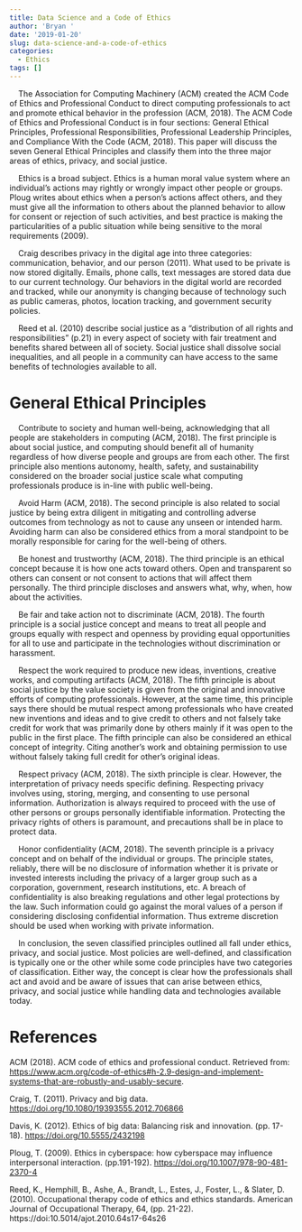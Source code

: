 ```yaml
---
title: Data Science and a Code of Ethics
author: 'Bryan '
date: '2019-01-20'
slug: data-science-and-a-code-of-ethics
categories:
  - Ethics
tags: []
---
```


&nbsp;&nbsp;&nbsp;&nbsp;The Association for Computing Machinery (ACM) created the ACM Code of Ethics and Professional Conduct to direct computing professionals to act and promote ethical behavior in the profession (ACM, 2018).  The ACM Code of Ethics and Professional Conduct is in four sections: General Ethical Principles, Professional Responsibilities, Professional Leadership Principles,  and Compliance With the Code (ACM, 2018). This paper will discuss the seven General Ethical Principles and classify them into the three major areas of ethics, privacy, and social justice.

&nbsp;&nbsp;&nbsp;&nbsp;Ethics is a broad subject. Ethics is a human moral value system where an individual’s actions may rightly or wrongly impact other people or groups. Ploug writes about ethics when a person’s actions affect others, and they must give all the information to others about the planned behavior to allow for consent or rejection of such activities, and best practice is making the particularities of a public situation while being sensitive to the moral requirements (2009).

&nbsp;&nbsp;&nbsp;&nbsp;Craig describes privacy in the digital age into three categories: communication, behavior, and our person (2011). What used to be private is now stored digitally. Emails, phone calls, text messages are stored data due to our current technology. Our behaviors in the digital world are recorded and tracked, while our anonymity is changing because of technology such as public cameras, photos, location tracking, and government security policies.
	
&nbsp;&nbsp;&nbsp;&nbsp;Reed et al. (2010) describe social justice as a “distribution of all rights and responsibilities” (p.21) in every aspect of society with fair treatment and benefits shared between all of society. Social justice shall dissolve social inequalities, and all people in a community can have access to the same benefits of technologies available to all. 

# General Ethical Principles

&nbsp;&nbsp;&nbsp;&nbsp;Contribute to society and human well-being, acknowledging that all people are stakeholders in computing (ACM, 2018). The first principle is about social justice, and computing should benefit all of humanity regardless of how diverse people and groups are from each other. The first principle also mentions autonomy, health, safety, and sustainability considered on the broader social justice scale what computing professionals produce is in-line with public well-being. 

&nbsp;&nbsp;&nbsp;&nbsp;Avoid Harm (ACM, 2018). The second principle is also related to social justice by being extra diligent in mitigating and controlling adverse outcomes from technology as not to cause any unseen or intended harm. Avoiding harm can also be considered ethics from a moral standpoint to be morally responsible for caring for the well-being of others.

&nbsp;&nbsp;&nbsp;&nbsp;Be honest and trustworthy (ACM, 2018). The third principle is an ethical concept because it is how one acts toward others. Open and transparent so others can consent or not consent to actions that will affect them personally. The third principle discloses and answers what, why, when, how about the activities.

&nbsp;&nbsp;&nbsp;&nbsp;Be fair and take action not to discriminate (ACM, 2018). The fourth principle is a social justice concept and means to treat all people and groups equally with respect and openness by providing equal opportunities for all to use and participate in the technologies without discrimination or harassment.

&nbsp;&nbsp;&nbsp;&nbsp;Respect the work required to produce new ideas, inventions, creative works, and computing artifacts (ACM, 2018). The fifth principle is about social justice by the value society is given from the original and innovative efforts of computing professionals. However, at the same time, this principle says there should be mutual respect among professionals who have created new inventions and ideas and to give credit to others and not falsely take credit for work that was primarily done by others mainly if it was open to the public in the first place. The fifth principle can also be considered an ethical concept of integrity. Citing another’s work and obtaining permission to use without falsely taking full credit for other’s original ideas. 
  
&nbsp;&nbsp;&nbsp;&nbsp;Respect privacy (ACM, 2018). The sixth principle is clear. However, the interpretation of privacy needs specific defining. Respecting privacy involves using, storing, merging, and consenting to use personal information. Authorization is always required to proceed with the use of other persons or groups personally identifiable information. Protecting the privacy rights of others is paramount, and precautions shall be in place to protect data.

&nbsp;&nbsp;&nbsp;&nbsp;Honor confidentiality (ACM, 2018). The seventh principle is a privacy concept and on behalf of the individual or groups. The principle states, reliably, there will be no disclosure of information whether it is private or invested interests including the privacy of a larger group such as a corporation, government, research institutions, etc. A breach of confidentiality is also breaking regulations and other legal protections by the law. Such information could go against the moral values of a person if considering disclosing confidential information. Thus extreme discretion should be used when working with private information. 

&nbsp;&nbsp;&nbsp;&nbsp;In conclusion, the seven classified principles outlined all fall under ethics, privacy, and social justice. Most policies are well-defined, and classification is typically one or the other while some code principles have two categories of classification. Either way, the concept is clear how the professionals shall act and avoid and be aware of issues that can arise between ethics, privacy, and social justice while handling data and technologies available today. 


# References

ACM (2018). ACM code of ethics and professional conduct. Retrieved from: https://www.acm.org/code-of-ethics#h-2.9-design-and-implement-systems-that-are-robustly-and-usably-secure.

Craig, T. (2011). Privacy and big data. https://doi.org/10.1080/19393555.2012.706866

Davis, K. (2012). Ethics of big data: Balancing risk and innovation. (pp. 17-18). https://doi.org/10.5555/2432198

Ploug, T. (2009). Ethics in cyberspace: how cyberspace may influence interpersonal interaction. (pp.191-192). https://doi.org/10.1007/978-90-481-2370-4

Reed, K., Hemphill, B., Ashe, A., Brandt, L., Estes, J., Foster, L., & Slater, D. (2010). Occupational therapy code of ethics and ethics standards. American Journal of Occupational Therapy, 64, (pp. 21-22). https://doi:10.5014/ajot.2010.64s17-64s26
